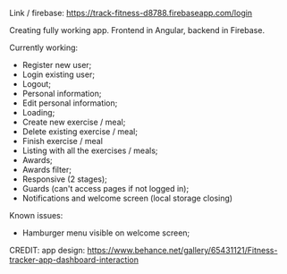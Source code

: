 Link / firebase: https://track-fitness-d8788.firebaseapp.com/login

Creating fully working app. 
Frontend in Angular, backend in Firebase.

Currently working:
- Register new user;
- Login existing user;
- Logout;
- Personal information;
- Edit personal information;
- Loading;
- Create new exercise / meal;
- Delete existing exercise / meal;
- Finish exercise / meal
- Listing with all the exercises / meals;
- Awards;
- Awards filter;
- Responsive (2 stages);
- Guards (can't access pages if not logged in);
- Notifications and welcome screen (local storage closing)

Known issues:
- Hamburger menu visible on welcome screen;


CREDIT: app design: https://www.behance.net/gallery/65431121/Fitness-tracker-app-dashboard-interaction
